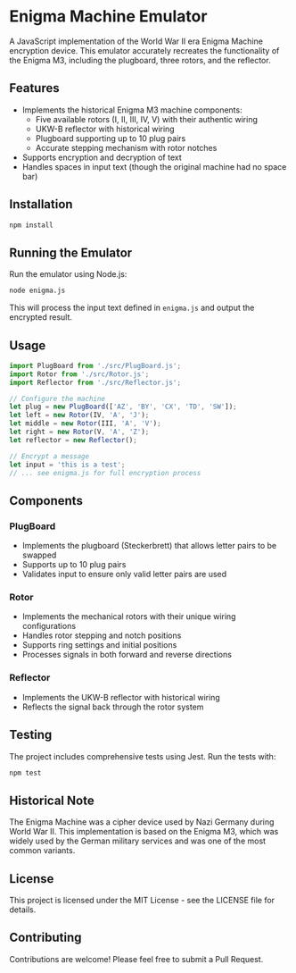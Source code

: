 # Enigma Machine Emulator

A JavaScript implementation of the World War II era Enigma Machine encryption
device. This emulator accurately recreates the functionality of the Enigma M3,
including the plugboard, three rotors, and the reflector.

## Features

- Implements the historical Enigma M3 machine components:
  - Five available rotors (I, II, III, IV, V) with their authentic wiring
  - UKW-B reflector with historical wiring
  - Plugboard supporting up to 10 plug pairs
  - Accurate stepping mechanism with rotor notches
- Supports encryption and decryption of text
- Handles spaces in input text (though the original machine had no space bar)

## Installation

```bash
npm install
```

## Running the Emulator

Run the emulator using Node.js:

```bash
node enigma.js
```

This will process the input text defined in `enigma.js` and output the encrypted
result.

## Usage

```javascript
import PlugBoard from './src/PlugBoard.js';
import Rotor from './src/Rotor.js';
import Reflector from './src/Reflector.js';

// Configure the machine
let plug = new PlugBoard(['AZ', 'BY', 'CX', 'TD', 'SW']);
let left = new Rotor(IV, 'A', 'J');
let middle = new Rotor(III, 'A', 'V');
let right = new Rotor(V, 'A', 'Z');
let reflector = new Reflector();

// Encrypt a message
let input = 'this is a test';
// ... see enigma.js for full encryption process
```

## Components

### PlugBoard

- Implements the plugboard (Steckerbrett) that allows letter pairs to be swapped
- Supports up to 10 plug pairs
- Validates input to ensure only valid letter pairs are used

### Rotor

- Implements the mechanical rotors with their unique wiring configurations
- Handles rotor stepping and notch positions
- Supports ring settings and initial positions
- Processes signals in both forward and reverse directions

### Reflector

- Implements the UKW-B reflector with historical wiring
- Reflects the signal back through the rotor system

## Testing

The project includes comprehensive tests using Jest. Run the tests with:

```bash
npm test
```

## Historical Note

The Enigma Machine was a cipher device used by Nazi Germany during World War II.
This implementation is based on the Enigma M3, which was widely used by the
German military services and was one of the most common variants.

## License

This project is licensed under the MIT License - see the LICENSE file for details.

## Contributing

Contributions are welcome! Please feel free to submit a Pull Request.
